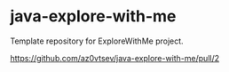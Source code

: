 # java-explore-with-me
Template repository for ExploreWithMe project.

https://github.com/az0vtsev/java-explore-with-me/pull/2
